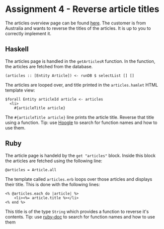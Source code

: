 # Assignment 4 - Reverse article titles

The articles overview page can be found [here](/articles). The customer is from Australia and wants to reverse the titles of the articles. It is up to you to correctly implement it.

## Haskell

The articles page is handled in the `getArticlesR` function. In the function, the articles are fetched from the database.

    (articles :: [Entity Article]) <- runDB $ selectList [] []

The articles are looped over, and title printed in the `articles.hamlet` HTML template view:

    $forall Entity articleId article <- articles
      <li>
        #{articleTitle article}

The `#{articleTitle article}` line prints the article title. Reverse that title using a function. Tip: use [Hoogle](https://www.haskell.org/hoogle/) to search for function names and how to use them.

## Ruby

The article page is handeld by the `get "articles"` block. Inside this block the articles are fetched using the following line:

    @articles = Article.all

The template called `articles.erb` loops over those articles and displays their title. This is done with the following lines:

    <% @articles.each do |article| %>
        <li><%= article.title %></li>
    <% end %>

This title is of the type `String` which provides a function to reverse it's contents. Tip: use [ruby-doc](http://www.ruby-doc.org/core-2.2.0/String.html) to search for function names and how to use them
